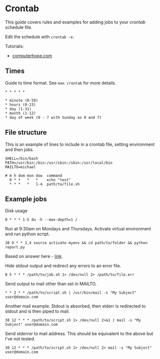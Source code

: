 # Crontab

This guide covers rules and examples for adding jobs to your _crontab_ schedule file.

Edit the schedule with `crontab -e`.

Tutorials:
- [computerhope.com](https://www.computerhope.com/unix/ucrontab.htm)


## Times

Guide to time format. See `man crontab` for more details.

```
* * * * *

* minute (0-59)
* hours (0-23)
* day (1-31)
* month (1-12)
* day of week (0 - 7 with Sunday as 0 and 7)
```

## File structure

This is an example of lines to include in a crontab file, setting environment and then jobs.

```
SHELL=/bin/bash
PATH=/usr/bin:/bin:/usr/sbin:/sbin:/usr/local/bin
MAILTO=michael

# m h dom mon dow  command
  0 * *   *   *    echo "test"
  * * *   *   1-4  path/to/file.sh

```

## Example jobs

Disk usage

`0 * * * 1-5 du -h --max-depth=1 /`

Run at 9:30am on Mondays and Thursdays. Activate virtual environment and run python script.

`30 9 * * 1,4 source activate myenv && cd path/to/folder && python report.py`

Based on answer here - [link](https://superuser.com/questions/122246/how-can-i-view-results-of-my-cron-jobs).

Hide stdout output and redirect any errors to an error file.

`0 5 * * * /path/to/job.sh 1> /dev/null 2> /path/to/file.err`

Send output to mail other than set in MAILTO.

`* * 2 * * /path/to/script.sh | /usr/bin/mail -s "My Subject" user@domain.com`

Another mail example. Stdout is absorbed, then stderr is redirected to stdout and is then piped to mail.

`30 12 * * * /path/to/script.sh 1> /dev/null 2>&1 | mail -s "My Subject" user@domain.com`

Send _stderror_ to mail address. This should be equivalent to the above but I've not tested.

`30 12 * * * /path/to/script.sh 1> /dev/null 2> mail -s "My Subject" user@domain.com`

